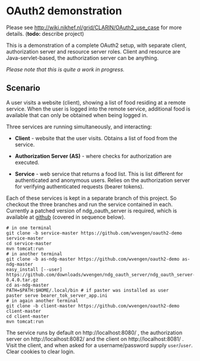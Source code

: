 OAuth2 demonstration
====================

Please see http://wiki.nikhef.nl/grid/CLARIN/OAuth2_use_case for more details.
(**todo:** describe project)

This is a demonstration of a complete OAuth2 setup, with separate client,
authorization server and resource server roles. Client and resource are
Java-servlet-based, the authorization server can be anything.

*Please note that this is quite a work in progress.*


Scenario
--------

A user visits a website (client), showing a list of food residing at a remote
service.  When the user is logged into the remote service, additional food is
available that can only be obtained when being logged in.

Three services are running simultaneously, and interacting:

* __Client__ -
  website that the user visits. Obtains a list of food from the service.

* __Authorization Server (AS)__ -
  where checks for authorization are executed.

* __Service__ -
  web service that returns a food list. This is list different for
  authenticated and anonymous users. Relies on the authorization server for
  verifying authenticated requests (bearer tokens).


Each of these services is kept in a separate branch of this project. So
checkout the three branches and run the service contained in each. Currently a
patched version of ndg_oauth_server is required, which is available at
[github](https://github.com/wvengen/ndg_oauth_server) (covered in sequence
below).

```shell
# in one terminal
git clone -b service-master https://github.com/wvengen/oauth2-demo service-master
cd service-master
mvn tomcat:run
# in another terminal
git clone -b as-ndg-master https://github.com/wvengen/oauth2-demo as-ndg-master
easy_install [--user] https://github.com/downloads/wvengen/ndg_oauth_server/ndg_oauth_server-0.4.0.tar.gz
cd as-ndg-master
PATH=$PATH:$HOME/.local/bin # if paster was installed as user
paster serve bearer_tok_server_app.ini
# in again another terminal
git clone -b client-master https://github.com/wvengen/oauth2-demo client-master
cd client-master
mvn tomcat:run
```

The service runs by default on http://localhost:8080/ ,
the authorization server on http://localhost:8082/
and the client on http://localhost:8081/ . Visit the client, and when asked for
a username/password supply `user`/`user`. Clear cookies to clear login.

